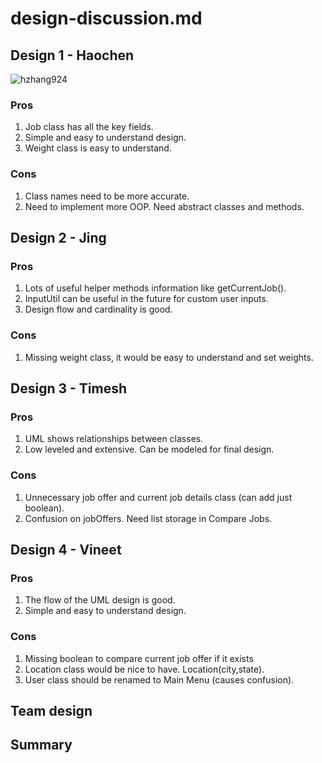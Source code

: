 # design-discussion.md

## Design 1 - Haochen

![hzhang924](./images/design-hzhang924)

### Pros
1. Job class has all the key fields.
2. Simple and easy to understand design.
3. Weight class is easy to understand.

### Cons
1. Class names need to be more accurate.
2. Need to implement more OOP. Need abstract classes and methods.

## Design 2 - Jing

### Pros
1. Lots of useful helper methods information like getCurrentJob().
2. InputUtil can be useful in the future for custom user inputs.
3. Design flow and cardinality is good.

### Cons
1. Missing weight class, it would be easy to understand and set weights.

## Design 3 - Timesh

### Pros
1. UML shows relationships between classes.
2. Low leveled and extensive. Can be modeled for final design.

### Cons
1. Unnecessary job offer and current job details class (can add just boolean).
2. Confusion on jobOffers. Need list storage in Compare Jobs.

## Design 4 - Vineet

### Pros
1. The flow of the UML design is good.
2. Simple and easy to understand design.

### Cons
1. Missing boolean to compare current job offer if it exists
2. Location class would be nice to have. Location(city,state).
3. User class should be renamed to Main Menu (causes confusion).

## Team design

## Summary
